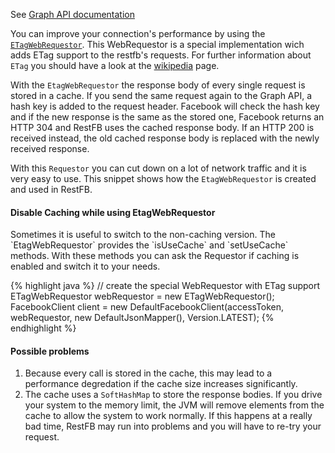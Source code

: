 See <a href="https://developers.facebook.com/docs/marketing-api/etags" target="_blank" class="badge badge-primary">Graph API documentation</a>

You can improve your connection's performance by using the <a target="_blank" href="/javadoc-2/com/restfb/ETagWebRequestor.html">`ETagWebRequestor`</a>. This WebRequestor is a special implementation wich adds ETag support to the restfb's requests. For further information about `ETag` you should have a look at the <a href="http://en.wikipedia.org/wiki/HTTP_ETag" target="_blank">wikipedia</a> page.

With the `EtagWebRequestor` the response body of every single request is stored in a cache. If you send the same request again to the Graph API, a hash key is added to the request header. Facebook will check the hash key and if the new response is the same as the stored one, Facebook returns an HTTP 304 and RestFB uses the cached response body. If an HTTP 200 is received instead, the old cached response body is replaced with the newly received response.

With this `Requestor` you can cut down on a lot of network traffic and it is very easy to use. This snippet shows how the `EtagWebRequestor` is created and used in RestFB.

<div class="rfb-callout info">
	<h4>Disable Caching while using EtagWebRequestor</h4>
	<div>
		<p markdown="1">Sometimes it is useful to switch to the non-caching version. The `EtagWebRequestor` provides the `isUseCache` and `setUseCache` methods. With these methods you can ask the Requestor if caching is enabled and switch it to your needs.
		</p>
	</div>
</div>

{% highlight java %}
// create the special WebRequestor with ETag support
ETagWebRequestor webRequestor = new ETagWebRequestor();
FacebookClient client = 
  new DefaultFacebookClient(accessToken, webRequestor, new DefaultJsonMapper(), Version.LATEST);
{% endhighlight %}


<div class="rfb-callout warning">
	<h4>Possible problems</h4>
	<div>
		<ol>
<li>Because every call is stored in the cache, this may lead to a performance degredation if the cache size increases significantly.</li>
<li>The cache uses a <code>SoftHashMap</code> to store the response bodies. If you drive your system to the memory limit, the JVM will remove elements from the cache to allow the system to work normally. If this happens at a really bad time, RestFB may run into problems and you will have to re-try your request.</li>
</ol>
	</div>
</div>